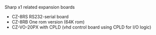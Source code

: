 Sharp x1 related expansion boards
- CZ-8RS  RS232-serial board
- CZ-8RB One rom version (64K rom)
- CZ-VO-20PX with CPLD (vhd control board using CPLD for I/O logic)
